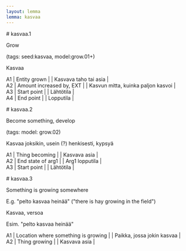 ```yaml
---
layout: lemma
lemma: kasvaa
---
```


<div class="sense">
# <span class="sensename">kasvaa.1</span>

<span class="description">Grow</span>

(tags: seed:kasvaa, model:grow.01+)

<span class="description">Kasvaa</span>

A1 | Entity grown |   | Kasvava taho tai asia |  
A2 | Amount increased by, EXT |   | Kasvun mitta, kuinka paljon kasvoi |  
A3 | Start point |   | Lähtötila |  
A4 | End point |   | Lopputila |  

</div>

<div class="sense">
# <span class="sensename">kasvaa.2</span>

<span class="description">Become something, develop</span>

(tags: model: grow.02)

<span class="description">Kasvaa joksikin, usein (?) henkisesti, kypsyä</span>

A1 | Thing becoming |   | Kasvava asia |  
A2 | End state of arg1 |   | Arg1 lopputila |  
A3 | Start point |   | Lähtötila |  

</div>

<div class="sense">
# <span class="sensename">kasvaa.3</span>

<span class="description">Something is growing somewhere</span>

E.g. "pelto kasvaa heinää" ("there is hay growing in the field")

<span class="description">Kasvaa, versoa</span>

Esim. "pelto kasvaa heinää"

A1 | Location where something is growing |   | Paikka, jossa jokin kasvaa |  
A2 | Thing growing |   | Kasvava asia |  

</div>

